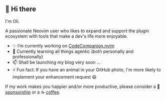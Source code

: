 ## 👋 Hi there

I'm Oli.

A passionate Neovim user who likes to expand and support the plugin ecosystem with tools that make a dev's life more enjoyable.

- ✨ I’m currently working on [CodeCompanion.nvim](https://github.com/olimorris/codecompanion.nvim)
- 🌱 Currently learning all things agentic (both personally and professionally)
- 📫 Shall be launching my blog very soon ...
- ⚡ Fun fact: If you have an animal in your GitHub photo, I'm more likely to implement your enhancement request 😆

If my work makes you happier and/or more productive, please consider a 🩷 [sponsorship](https://github.com/sponsors/olimorris) or a ☕ [coffee](https://buymeacoffee.com/olimorris).

<!--
**olimorris/olimorris** is a ✨ _special_ ✨ repository because its `README.md` (this file) appears on your GitHub profile.

Here are some ideas to get you started:

- 🔭 I’m currently working on ...
- 🌱 I’m currently learning ...
- 👯 I’m looking to collaborate on ...
- 🤔 I’m looking for help with ...
- 💬 Ask me about ...
- 📫 How to reach me: ...
- 😄 Pronouns: ...
- ⚡ Fun fact: ...
-->

